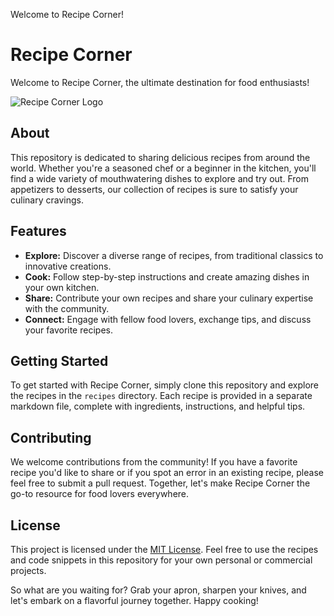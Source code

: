 Welcome to Recipe Corner!
# Recipe Corner

Welcome to Recipe Corner, the ultimate destination for food enthusiasts! 

![Recipe Corner Logo](https://example.com/recipe-corner-logo.png)

## About

This repository is dedicated to sharing delicious recipes from around the world. Whether you're a seasoned chef or a beginner in the kitchen, you'll find a wide variety of mouthwatering dishes to explore and try out. From appetizers to desserts, our collection of recipes is sure to satisfy your culinary cravings.

## Features

- **Explore:** Discover a diverse range of recipes, from traditional classics to innovative creations.
- **Cook:** Follow step-by-step instructions and create amazing dishes in your own kitchen.
- **Share:** Contribute your own recipes and share your culinary expertise with the community.
- **Connect:** Engage with fellow food lovers, exchange tips, and discuss your favorite recipes.

## Getting Started

To get started with Recipe Corner, simply clone this repository and explore the recipes in the `recipes` directory. Each recipe is provided in a separate markdown file, complete with ingredients, instructions, and helpful tips.

## Contributing

We welcome contributions from the community! If you have a favorite recipe you'd like to share or if you spot an error in an existing recipe, please feel free to submit a pull request. Together, let's make Recipe Corner the go-to resource for food lovers everywhere.

## License

This project is licensed under the [MIT License](https://opensource.org/licenses/MIT). Feel free to use the recipes and code snippets in this repository for your own personal or commercial projects.

So what are you waiting for? Grab your apron, sharpen your knives, and let's embark on a flavorful journey together. Happy cooking!
